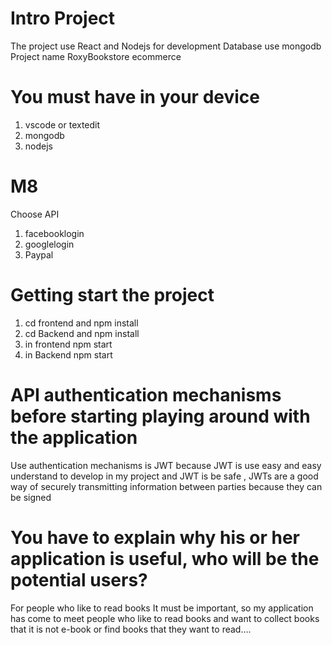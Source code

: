# Intro Project
The project use React and Nodejs for development Database use mongodb Project name RoxyBookstore ecommerce
# You must have in your device
1. vscode or textedit
2. mongodb 
3. nodejs
# M8
Choose API 
1. facebooklogin	
2. googlelogin
3. Paypal
# Getting start the project
1. cd frontend and npm install
2. cd Backend and npm install
3. in frontend npm start
4. in Backend npm start
# API authentication mechanisms before starting playing around with the application
Use authentication mechanisms is JWT because JWT is use easy and easy understand to develop in my project and JWT is be safe , JWTs are a good way of securely transmitting information between parties because they can be signed 
# You have to explain why his or her application is useful, who will be the potential users?
For people who like to read books It must be important, so my application has come to meet people who like to read books and want to collect books that it is not e-book or find books that they want to read....
